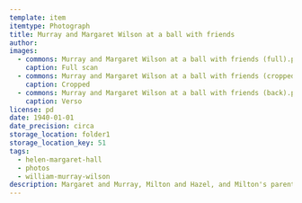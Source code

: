 ```yaml
---
template: item
itemtype: Photograph
title: Murray and Margaret Wilson at a ball with friends
author: 
images:
  - commons: Murray and Margaret Wilson at a ball with friends (full).png
    caption: Full scan
  - commons: Murray and Margaret Wilson at a ball with friends (cropped).png
    caption: Cropped
  - commons: Murray and Margaret Wilson at a ball with friends (back).png
    caption: Verso
license: pd
date: 1940-01-01
date_precision: circa
storage_location: folder1
storage_location_key: 51
tags:
  - helen-margaret-hall
  - photos
  - william-murray-wilson
description: Margaret and Murray, Milton and Hazel, and Milton's parents, at a ball probably in Perth.
---
```

